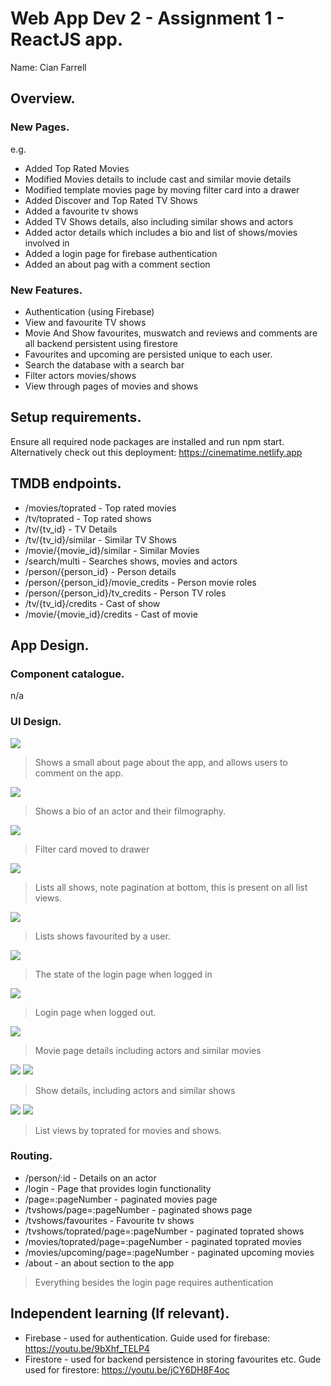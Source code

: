 # Web App Dev 2 - Assignment 1 - ReactJS app.

Name: Cian Farrell

## Overview.

### New Pages.

e.g.

+ Added Top Rated Movies
+ Modified Movies details to include cast and similar movie details
+ Modified template movies page by moving filter card into a drawer
+ Added Discover and Top Rated TV Shows
+ Added a favourite tv shows 
+ Added TV Shows details, also including similar shows and actors
+ Added actor details which includes a bio and list of shows/movies involved in
+ Added a login page for firebase authentication
+ Added an about pag with a comment section

### New Features.

+ Authentication (using Firebase)
+ View and favourite TV shows
+ Movie And Show favourites, muswatch and reviews and comments are all backend persistent using firestore
+ Favourites and upcoming are persisted unique to each user.
+ Search the database with a search bar
+ Filter actors movies/shows
+ View through pages of movies and shows

## Setup requirements.

Ensure all required node packages are installed and run npm start.
Alternatively check out this deployment: https://cinematime.netlify.app

## TMDB endpoints.
    
+ /movies/toprated - Top rated movies
+ /tv/toprated - Top rated shows
+ /tv/{tv_id} - TV Details
+ /tv/{tv_id}/similar - Similar TV Shows
+ /movie/{movie_id}/similar - Similar Movies
+ /search/multi - Searches shows, movies and actors
+ /person/{person_id} - Person details
+ /person/{person_id}/movie_credits - Person movie roles
+ /person/{person_id}/tv_credits - Person TV roles
+ /tv/{tv_id}/credits - Cast of show
+ /movie/{movie_id}/credits - Cast of movie




## App Design.

### Component catalogue.

n/a

### UI Design.

![ ](./images/aboutpage.png)

>Shows a small about page about the app, and allows users to comment on the app.

![ ](./images/actordetails.png)

>Shows a bio of an actor and their filmography.

![ ](./images/discovermovies.png)

>Filter card moved to drawer

![ ](./images/discovershows.png)

>Lists all shows, note pagination at bottom, this is present on all list views.

![ ](./images/favouriteshows.png)

>Lists shows favourited by a user. 

![ ](./images/loginpage1.png)

>The state of the login page when logged in

![ ](./images/loginpage2.png)

>Login page when logged out.

![ ](./images/moviedetails.png)

>Movie page details including actors and similar movies

![ ](./images/showdetails1.png)
![ ](./images/showdetails2.png)

>Show details, including actors and similar shows

![ ](./images/topratedshows.png)
![ ](./images/topratedmovies.png)

>List views by toprated for movies and shows.

### Routing.

+ /person/:id - Details on an actor
+ /login - Page that provides login functionality
+ /page=:pageNumber - paginated movies page
+ /tvshows/page=:pageNumber - paginated shows page
+ /tvshows/favourites - Favourite tv shows
+ /tvshows/toprated/page=:pageNumber - paginated toprated shows
+ /movies/toprated/page=:pageNumber - paginated toprated movies
+ /movies/upcoming/page=:pageNumber - paginated upcoming movies
+ /about - an about section to the app

>Everything  besides the login page requires authentication

## Independent learning (If relevant).

+ Firebase - used for authentication. Guide used for firebase: https://youtu.be/9bXhf_TELP4
+ Firestore - used for backend persistence in storing favourites etc. Gude used for firestore: https://youtu.be/jCY6DH8F4oc

